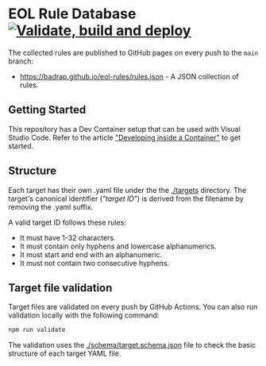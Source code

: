 # EOL Rule Database [![Validate, build and deploy](https://github.com/badrap/eol-rules/actions/workflows/main.yml/badge.svg)](https://github.com/badrap/eol-rules/actions/workflows/main.yml)

The collected rules are published to GitHub pages on every push to the `main` branch:

- https://badrap.github.io/eol-rules/rules.json - A JSON collection of rules.

## Getting Started

This repository has a Dev Container setup that can be used with Visual Studio Code. Refer to the article ["Developing inside a Container"](https://code.visualstudio.com/docs/devcontainers/containers) to get started.

## Structure

Each target has their own .yaml file under the the [./targets](./targets) directory. The target's canonical identifier (_"target ID"_) is derived from the filename by removing the .yaml suffix.

A valid target ID follows these rules:

- It must have 1-32 characters.
- It must contain only hyphens and lowercase alphanumerics.
- It must start and end with an alphanumeric.
- It must not contain two consecutive hyphens.

## Target file validation

Target files are validated on every push by GitHub Actions. You can also run validation locally with the following command:

```sh
npm run validate
```

The validation uses the [./schema/target.schema.json](./schema/target.schema.json) file to check the basic structure of each target YAML file.
